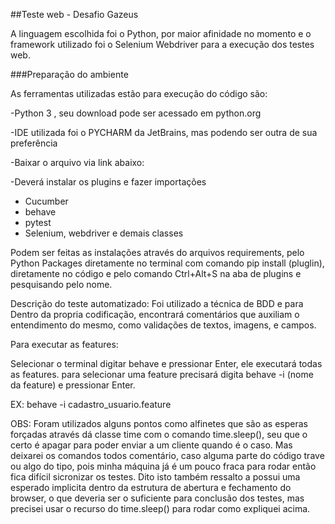 ##Teste web - Desafio Gazeus

A linguagem escolhida foi o Python, por maior afinidade no momento
e o framework utilizado foi o Selenium Webdriver para a execução dos testes web.

###Preparação do ambiente

 As ferramentas utilizadas estão para execução do código são:

 -Python 3 , seu download pode ser acessado em python.org

 -IDE utilizada foi o PYCHARM da JetBrains, mas podendo ser outra de sua preferência
 
-Baixar o arquivo via link abaixo:



 -Deverá instalar os plugins e fazer importações 
 * Cucumber
 * behave
 * pytest
 * Selenium, webdriver e demais classes

Podem ser feitas as instalações através do arquivos requirements, pelo Python Packages
diretamente no terminal com comando pip install (pluglin), diretamente no código e pelo 
comando Ctrl+Alt+S na aba de plugins e pesquisando pelo nome.

Descrição do teste automatizado:
Foi utilizado a técnica de BDD e para 
Dentro da propria codificação, encontrará comentários que auxiliam o entendimento do mesmo,
como validações de textos, imagens, e campos.



Para executar as features:

Selecionar o terminal digitar behave e pressionar Enter, ele executará todas as features.
para selecionar uma feature precisará digita behave -i (nome da feature) e pressionar Enter.
 
EX: behave -i cadastro_usuario.feature

OBS: Foram utilizados alguns pontos como alfinetes que são as esperas forçadas através
dá classe time com o comando time.sleep(), seu que o certo é apagar para poder enviar
a um cliente quando é o caso. Mas deixarei os comandos todos comentário, caso alguma parte do código 
trave ou algo do tipo, pois minha máquina já é um pouco fraca para rodar então fica difícil sicronizar os testes.
Dito isto também ressalto a possui uma esperado implicita dentro da estrutura de abertura
e fechamento do browser, o que deveria ser o suficiente para conclusão dos testes, 
mas precisei usar o recurso do time.sleep() para rodar como expliquei acima.



    
 